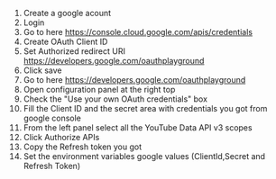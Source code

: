 1. Create a google acount
2. Login
3. Go to here https://console.cloud.google.com/apis/credentials
4. Create OAuth Client ID
5. Set Authorized redirect URI https://developers.google.com/oauthplayground
6. Click save
7. Go to here https://developers.google.com/oauthplayground
8. Open configuration panel at the right top
9. Check the "Use your own OAuth credentials" box
10. Fill the Client ID and the secret area with credentials you got from google console
11. From the left panel select all the YouTube Data API v3 scopes
12. Click Authorize APIs
13. Copy the Refresh token you got
14. Set the environment variables google values (ClientId,Secret and Refresh Token)